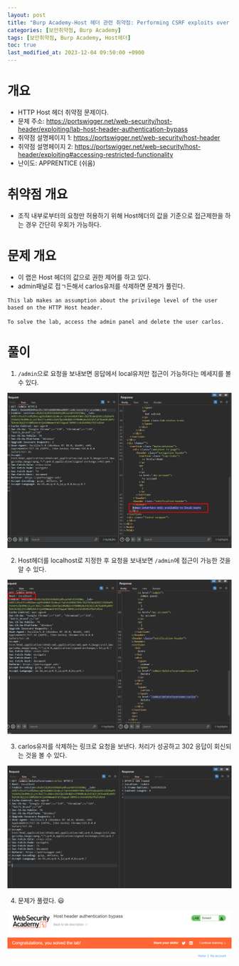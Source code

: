 ```yaml
---
layout: post
title: "Burp Academy-Host 헤더 관련 취약점: Performing CSRF exploits over GraphQL"
categories: [보안취약점, Burp Academy]
tags: [보안취약점, Burp Academy, Host헤더]
toc: true
last_modified_at: 2023-12-04 09:50:00 +0900
---
```


# 개요
- HTTP Host 헤더 취약점 문제이다. 
- 문제 주소: https://portswigger.net/web-security/host-header/exploiting/lab-host-header-authentication-bypass
- 취약점 설명페이지 1: https://portswigger.net/web-security/host-header
- 취약점 설명페이지 2: https://portswigger.net/web-security/host-header/exploiting#accessing-restricted-functionality
- 난이도: APPRENTICE (쉬움)

# 취약점 개요
- 조직 내부로부터의 요청만 허용하기 위해 Host헤더의 값을 기준으로 접근제한을 하는 경우 간단히 우회가 가능하다. 

# 문제 개요
- 이 랩은 Host 헤더의 값으로 권한 제어를 하고 있다. 
- admin패널로 접ㄱ든해서 carlos유저를 삭제하면 문제가 풀린다.

```
This lab makes an assumption about the privilege level of the user based on the HTTP Host header.

To solve the lab, access the admin panel and delete the user carlos.
```

# 풀이
1. `/admin`으로 요청을 보내보면 응답에서 local유저만 접근이 가능하다는 메세지를 볼 수 있다. 

![admin 엔드포인트 요청결과](/images/burp-academy-host-header-2-1.png)

2. Host헤더를 localhost로 지정한 후 요청을 보내보면 `/admin`에 접근이 가능한 것을 알 수 있다. 

![Host헤더 변조후 요청결과](/images/burp-academy-host-header-2-2.png)

3. carlos유저를 삭제하는 링크로 요청을 보낸다. 처리가 성공하고 302 응답이 회신되는 것을 볼 수 있다. 

![carlos유저삭제](/images/burp-academy-host-header-2-3.png)

4. 문제가 풀렸다. 😃

![풀이 성공](/images/burp-academy-host-header-2-success.png)